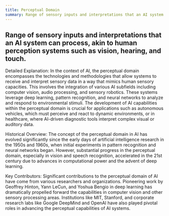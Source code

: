 ```yaml
---
title: Perceptual Domain
summary: Range of sensory inputs and interpretations that an AI system can process, akin to human perception systems such as vision, hearing, and touch.
---
```

## Range of sensory inputs and interpretations that an AI system can process, akin to human perception systems such as vision, hearing, and touch.

Detailed Explanation:
In the context of AI, the perceptual domain encompasses the technologies and methodologies that allow systems to receive and interpret sensory data in a way that mimics human sensory capacities. This involves the integration of various AI subfields including computer vision, audio processing, and sensory robotics. These systems leverage deep learning, pattern recognition, and neural networks to analyze and respond to environmental stimuli. The development of AI capabilities within the perceptual domain is crucial for applications such as autonomous vehicles, which must perceive and react to dynamic environments, or in healthcare, where AI-driven diagnostic tools interpret complex visual or auditory data.

Historical Overview:
The concept of the perceptual domain in AI has evolved significantly since the early days of artificial intelligence research in the 1950s and 1960s, when initial experiments in pattern recognition and neural networks began. However, substantial progress in the perceptual domain, especially in vision and speech recognition, accelerated in the 21st century due to advances in computational power and the advent of deep learning.

Key Contributors:
Significant contributions to the perceptual domain of AI have come from various researchers and organizations. Pioneering work by Geoffrey Hinton, Yann LeCun, and Yoshua Bengio in deep learning has dramatically propelled forward the capabilities in computer vision and other sensory processing areas. Institutions like MIT, Stanford, and corporate research labs like Google DeepMind and OpenAI have also played pivotal roles in advancing the perceptual capabilities of AI systems.